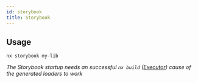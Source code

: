 ```yaml
---
id: storybook
title: Storybook
---
```


## Usage

```
nx storybook my-lib
```

_The Storybook startup needs an successful `nx build` ([Executor](build)) cause of the generated loaders to work_

